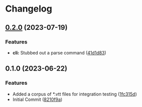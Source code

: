 # Changelog

## [0.2.0](https://github.com/Michael-F-Bryan/transcriptio/compare/cli-v0.1.0...cli-v0.2.0) (2023-07-19)


### Features

* **cli:** Stubbed out a parse command ([41d1d83](https://github.com/Michael-F-Bryan/transcriptio/commit/41d1d830bac6ff829255bd327bf006aedd43d52c))

## 0.1.0 (2023-06-22)


### Features

* Added a corpus of *.vtt files for integration testing ([1fc315d](https://github.com/Michael-F-Bryan/transcriptio/commit/1fc315d2417320d27a75c8793311e0b680553a0c))
* Initial Commit ([8210f9a](https://github.com/Michael-F-Bryan/transcriptio/commit/8210f9a13bda898a59fe902e9d53e47498e830d6))
